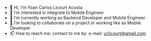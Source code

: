 - 👋 Hi, I’m Yoan Carlos Licourt Acosta
- 👀 I’m interested in integrate to Mobile Engineer
- 🌱 I’m currently working as Backend Developer and Mobile Engineer
- 💞️ I’m looking to collaborate on a project or working like as Mobile Developer 
- 📫 How to reach me: contact to me by: e-mail: yclicourt@gmail.com


